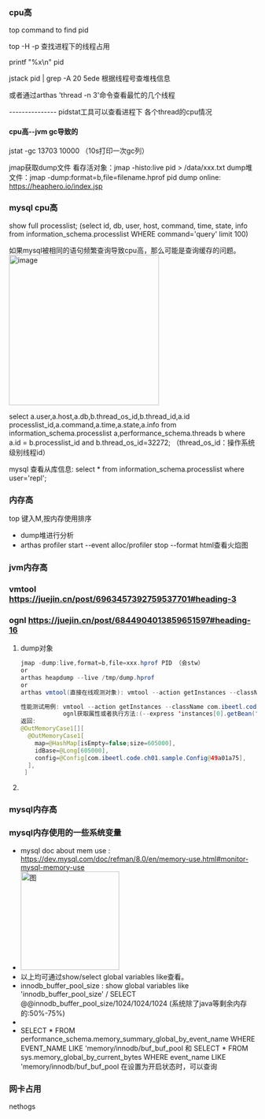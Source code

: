 ### cpu高
  top command to find pid
  
  top -H -p 查找进程下的线程占用
 
  printf "%x\n" pid 
  
  jstack pid | grep -A 20 5ede 根据线程号查堆栈信息
  
  或者通过arthas 'thread -n 3'命令查看最忙的几个线程
  
  --------------- pidstat工具可以查看进程下 各个thread的cpu情况
  
  
  #### cpu高--jvm gc导致的
  jstat -gc 13703 10000 （10s打印一次gc列）
  
  jmap获取dump文件
  看存活对象：jmap -histo:live pid > /data/xxx.txt
  dump堆文件：jmap -dump:format=b,file=filename.hprof pid 
  dump online: https://heaphero.io/index.jsp
  
 
### mysql cpu高
  show full processlist; (select id, db, user, host, command, time, state, info from information_schema.processlist WHERE command='query' limit 100)
  
  如果mysql被相同的语句频繁查询导致cpu高，那么可能是查询缓存的问题。<img width="305" alt="image" src="https://user-images.githubusercontent.com/46739345/174982044-d760de01-0302-41ee-ac41-15f8b22d4944.png">

  
 select a.user,a.host,a.db,b.thread_os_id,b.thread_id,a.id processlist_id,a.command,a.time,a.state,a.info from information_schema.processlist a,performance_schema.threads b where a.id = b.processlist_id and b.thread_os_id=32272;
（thread_os_id：操作系统级别线程id）

mysql 查看从库信息:
select * from information_schema.processlist where user='repl';






### 内存高
  top 键入M,按内存使用排序
  - dump堆进行分析
  - arthas profiler start --event alloc/profiler stop --format html查看火焰图




### jvm内存高
### vmtool https://juejin.cn/post/6963457392759537701#heading-3
### ognl   https://juejin.cn/post/6844904013859651597#heading-16
   1. dump对象
      ```java
      jmap -dump:live,format=b,file=xxx.hprof PID （会stw）
      or
      arthas heapdump --live /tmp/dump.hprof
      or
      arthas vmtool(直接在线观测对象): vmtool --action getInstances --className java.util.HashMap --limit 10 -x5
      
      性能测试用例: vmtool --action getInstances --className com.ibeetl.code.ch01.test.OutMemoryCase1 -x 2  
                  ognl获取属性或者执行方法:(--express 'instances[0].getBean("userController").findUserById(1)')
      返回:
      @OutMemoryCase1[][
        @OutMemoryCase1[
          map=@HashMap[isEmpty=false;size=605000],
          idBase=@Long[605000],
          config=@Config[com.ibeetl.code.ch01.sample.Config@49a01a75],
        ],
       ]
      ```
   2. 
  
      




### mysql内存高
### mysql内存使用的一些系统变量
* mysql doc about mem use : https://dev.mysql.com/doc/refman/8.0/en/memory-use.html#monitor-mysql-memory-use
* <img width="200" alt="图" src="https://user-images.githubusercontent.com/46739345/172550252-54680051-442b-4c7b-a1b8-1906b3b8562d.png">
* 以上均可通过show/select global variables like查看。
* innodb_buffer_pool_size : show global variables like 'innodb_buffer_pool_size' / SELECT @@innodb_buffer_pool_size/1024/1024/1024 (系统除了java等剩余内存   的:50%-75%)
* 
*    SELECT * FROM performance_schema.memory_summary_global_by_event_name WHERE EVENT_NAME LIKE 'memory/innodb/buf_buf_pool 和
     SELECT * FROM sys.memory_global_by_current_bytes WHERE event_name LIKE 'memory/innodb/buf_buf_pool 在设置为开启状态时，可以查询







### 网卡占用
  nethogs
